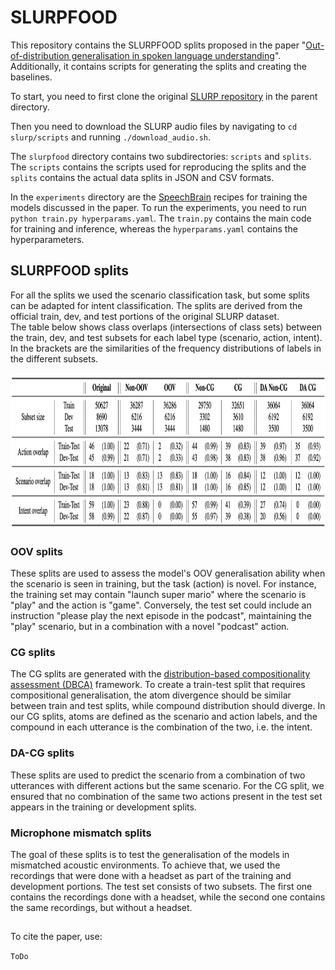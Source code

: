 # SLURPFOOD

This repository contains the SLURPFOOD splits proposed in the paper "[Out-of-distribution generalisation in spoken language understanding](https://arxiv.org/abs/2407.07425)".
Additionally, it contains scripts for generating the splits and creating the baselines.

To start, you need to first clone the original [SLURP repository](https://github.com/pswietojanski/slurp) in the parent directory.

Then you need to download the SLURP audio files by navigating to `cd slurp/scripts` and running `./download_audio.sh`.


The `slurpfood` directory contains two subdirectories: `scripts` and `splits`. The `scripts` contains the scripts used for reproducing the splits and the `splits` contains the actual data splits in JSON and CSV formats.

In the `experiments` directory are the [SpeechBrain](https://github.com/speechbrain/speechbrain) recipes for training the models discussed in the paper. To run the experiments, you need to run `python train.py hyperparams.yaml`. The `train.py` contains the main code for training and inference, whereas the `hyperparams.yaml` contains the hyperparameters.


## SLURPFOOD splits
For all the splits we used the scenario classification task, but some splits can be adapted for intent classification. The splits are derived from the official train, dev, and test portions of the original SLURP dataset.\
The table below shows class overlaps (intersections of class sets) between the train, dev, and test subsets for each label type (scenario, action, intent). In the brackets are the similarities of the frequency distributions of labels in the different subsets.
<!-- ![Data statistics](data_stats.png) -->
<img src="data_stats.png" alt="Data statistics" width="900" height="250">



### OOV splits
These splits are used to assess the model's OOV generalisation ability when the scenario is seen in training, but the task (action) is novel.
For instance, the training set may contain "launch super mario" where the scenario is "play" and the action is "game". Conversely, the test set could include an instruction "please play the next episode in the podcast", maintaining the "play" scenario, but in a combination with a novel "podcast" action.

### CG splits
The CG splits are generated with the [distribution-based compositionality assessment (DBCA)](
https://doi.org/10.48550/arXiv.1912.09713) framework. To create a train-test split that requires compositional generalisation, the atom divergence should be similar between train and test splits, while compound distribution should diverge. In our CG splits, atoms are defined as the scenario and action labels, and the compound in each utterance is the combination of the two, i.e. the intent.

### DA-CG splits
These splits are used to predict the scenario from a combination of two utterances with different actions but the same scenario. For the CG split, we ensured that no combination of the same two actions present in the test set appears in the training or development splits.

### Microphone mismatch splits
The goal of these splits is to test the generalisation of the models in mismatched acoustic environments. To achieve that, we used the recordings that were done with a headset as part of the training and development portions. The test set consists of two subsets. The first one contains the recordings done with a headset, while the second one contains the same recordings, but without a headset.

##
To cite the paper, use:

`
ToDo
`
